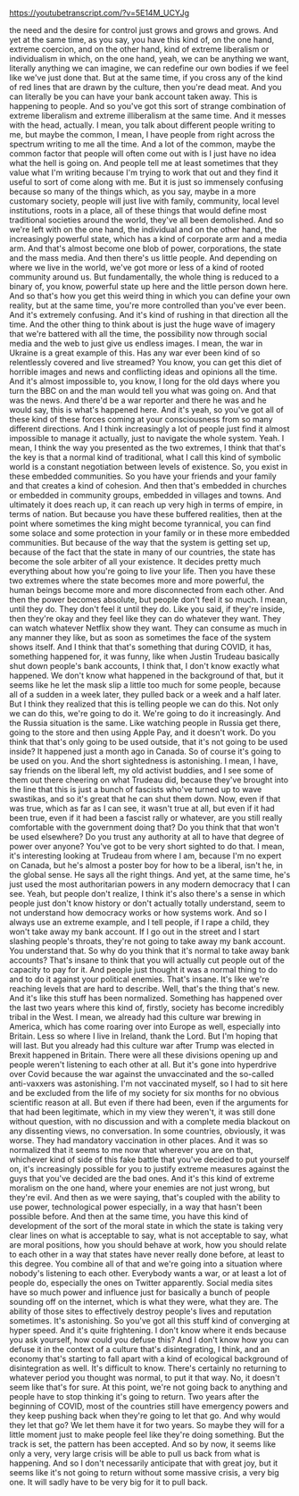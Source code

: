 https://youtubetranscript.com/?v=5E14M_UCYJg

 the need and the desire for control just grows and grows and grows. And yet at the same time, as you say, you have this kind of, on the one hand, extreme coercion, and on the other hand, kind of extreme liberalism or individualism in which, on the one hand, yeah, we can be anything we want, literally anything we can imagine, we can redefine our own bodies if we feel like we've just done that. But at the same time, if you cross any of the kind of red lines that are drawn by the culture, then you're dead meat. And you can literally be you can have your bank account taken away. This is happening to people. And so you've got this sort of strange combination of extreme liberalism and extreme illiberalism at the same time. And it messes with the head, actually. I mean, you talk about different people writing to me, but maybe the common, I mean, I have people from right across the spectrum writing to me all the time. And a lot of the common, maybe the common factor that people will often come out with is I just have no idea what the hell is going on. And people tell me at least sometimes that they value what I'm writing because I'm trying to work that out and they find it useful to sort of come along with me. But it is just so immensely confusing because so many of the things which, as you say, maybe in a more customary society, people will just live with family, community, local level institutions, roots in a place, all of these things that would define most traditional societies around the world, they've all been demolished. And so we're left with on the one hand, the individual and on the other hand, the increasingly powerful state, which has a kind of corporate arm and a media arm. And that's almost become one blob of power, corporations, the state and the mass media. And then there's us little people. And depending on where we live in the world, we've got more or less of a kind of rooted community around us. But fundamentally, the whole thing is reduced to a binary of, you know, powerful state up here and the little person down here. And so that's how you get this weird thing in which you can define your own reality, but at the same time, you're more controlled than you've ever been. And it's extremely confusing. And it's kind of rushing in that direction all the time. And the other thing to think about is just the huge wave of imagery that we're battered with all the time, the possibility now through social media and the web to just give us endless images. I mean, the war in Ukraine is a great example of this. Has any war ever been kind of so relentlessly covered and live streamed? You know, you can get this diet of horrible images and news and conflicting ideas and opinions all the time. And it's almost impossible to, you know, I long for the old days where you turn the BBC on and the man would tell you what was going on. And that was the news. And there'd be a war reporter and there he was and he would say, this is what's happened here. And it's yeah, so you've got all of these kind of these forces coming at your consciousness from so many different directions. And I think increasingly a lot of people just find it almost impossible to manage it actually, just to navigate the whole system. Yeah. I mean, I think the way you presented as the two extremes, I think that that's the key is that a normal kind of traditional, what I call this kind of symbolic world is a constant negotiation between levels of existence. So, you exist in these embedded communities. So you have your friends and your family and that creates a kind of cohesion. And then that's embedded in churches or embedded in community groups, embedded in villages and towns. And ultimately it does reach up, it can reach up very high in terms of empire, in terms of nation. But because you have these buffered realities, then at the point where sometimes the king might become tyrannical, you can find some solace and some protection in your family or in these more embedded communities. But because of the way that the system is getting set up, because of the fact that the state in many of our countries, the state has become the sole arbiter of all your existence. It decides pretty much everything about how you're going to live your life. Then you have these two extremes where the state becomes more and more powerful, the human beings become more and more disconnected from each other. And then the power becomes absolute, but people don't feel it so much. I mean, until they do. They don't feel it until they do. Like you said, if they're inside, then they're okay and they feel like they can do whatever they want. They can watch whatever Netflix show they want. They can consume as much in any manner they like, but as soon as sometimes the face of the system shows itself. And I think that that's something that during COVID, it has, something happened for, it was funny, like when Justin Trudeau basically shut down people's bank accounts, I think that, I don't know exactly what happened. We don't know what happened in the background of that, but it seems like he let the mask slip a little too much for some people, because all of a sudden in a week later, they pulled back or a week and a half later. But I think they realized that this is telling people we can do this. Not only we can do this, we're going to do it. We're going to do it increasingly. And the Russia situation is the same. Like watching people in Russia get there, going to the store and then using Apple Pay, and it doesn't work. Do you think that that's only going to be used outside, that it's not going to be used inside? It happened just a month ago in Canada. So of course it's going to be used on you. And the short sightedness is astonishing. I mean, I have, say friends on the liberal left, my old activist buddies, and I see some of them out there cheering on what Trudeau did, because they've brought into the line that this is just a bunch of fascists who've turned up to wave swastikas, and so it's great that he can shut them down. Now, even if that was true, which as far as I can see, it wasn't true at all, but even if it had been true, even if it had been a fascist rally or whatever, are you still really comfortable with the government doing that? Do you think that that won't be used elsewhere? Do you trust any authority at all to have that degree of power over anyone? You've got to be very short sighted to do that. I mean, it's interesting looking at Trudeau from where I am, because I'm no expert on Canada, but he's almost a poster boy for how to be a liberal, isn't he, in the global sense. He says all the right things. And yet, at the same time, he's just used the most authoritarian powers in any modern democracy that I can see. Yeah, but people don't realize, I think it's also there's a sense in which people just don't know history or don't actually totally understand, seem to not understand how democracy works or how systems work. And so I always use an extreme example, and I tell people, if I rape a child, they won't take away my bank account. If I go out in the street and I start slashing people's throats, they're not going to take away my bank account. You understand that. So why do you think that it's normal to take away bank accounts? That's insane to think that you will actually cut people out of the capacity to pay for it. And people just thought it was a normal thing to do and to do it against your political enemies. That's insane. It's like we're reaching levels that are hard to describe. Well, that's the thing that's new. And it's like this stuff has been normalized. Something has happened over the last two years where this kind of, firstly, society has become incredibly tribal in the West. I mean, we already had this culture war brewing in America, which has come roaring over into Europe as well, especially into Britain. Less so where I live in Ireland, thank the Lord. But I'm hoping that will last. But you already had this culture war after Trump was elected in Brexit happened in Britain. There were all these divisions opening up and people weren't listening to each other at all. But it's gone into hyperdrive over Covid because the war against the unvaccinated and the so-called anti-vaxxers was astonishing. I'm not vaccinated myself, so I had to sit here and be excluded from the life of my society for six months for no obvious scientific reason at all. But even if there had been, even if the arguments for that had been legitimate, which in my view they weren't, it was still done without question, with no discussion and with a complete media blackout on any dissenting views, no conversation. In some countries, obviously, it was worse. They had mandatory vaccination in other places. And it was so normalized that it seems to me now that wherever you are on that, whichever kind of side of this fake battle that you've decided to put yourself on, it's increasingly possible for you to justify extreme measures against the guys that you've decided are the bad ones. And it's this kind of extreme moralism on the one hand, where your enemies are not just wrong, but they're evil. And then as we were saying, that's coupled with the ability to use power, technological power especially, in a way that hasn't been possible before. And then at the same time, you have this kind of development of the sort of the moral state in which the state is taking very clear lines on what is acceptable to say, what is not acceptable to say, what are moral positions, how you should behave at work, how you should relate to each other in a way that states have never really done before, at least to this degree. You combine all of that and we're going into a situation where nobody's listening to each other. Everybody wants a war, or at least a lot of people do, especially the ones on Twitter apparently. Social media sites have so much power and influence just for basically a bunch of people sounding off on the internet, which is what they were, what they are. The ability of those sites to effectively destroy people's lives and reputation sometimes. It's astonishing. So you've got all this stuff kind of converging at hyper speed. And it's quite frightening. I don't know where it ends because you ask yourself, how could you defuse this? And I don't know how you can defuse it in the context of a culture that's disintegrating, I think, and an economy that's starting to fall apart with a kind of ecological background of disintegration as well. It's difficult to know. There's certainly no returning to whatever period you thought was normal, to put it that way. No, it doesn't seem like that's for sure. At this point, we're not going back to anything and people have to stop thinking it's going to return. Two years after the beginning of COVID, most of the countries still have emergency powers and they keep pushing back when they're going to let that go. And why would they let that go? We let them have it for two years. So maybe they will for a little moment just to make people feel like they're doing something. But the track is set, the pattern has been accepted. And so by now, it seems like only a very, very large crisis will be able to pull us back from what is happening. And so I don't necessarily anticipate that with great joy, but it seems like it's not going to return without some massive crisis, a very big one. It will sadly have to be very big for it to pull back.